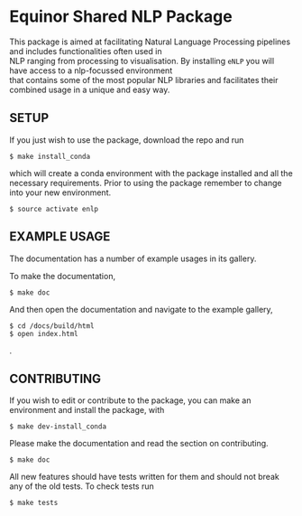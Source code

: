 # Equinor Shared NLP Package
This package is aimed at facilitating Natural Language Processing pipelines and includes functionalities often used in  
NLP ranging from processing to visualisation. By installing `eNLP` you will have access to a nlp-focussed environment  
that contains some of the most popular NLP libraries and facilitates their combined usage in a unique and easy way.


## SETUP 
If you just wish to use the package, download the repo and run 

    $ make install_conda

which will create a conda environment with the package installed and all the necessary requirements. Prior to using
the package remember to change into your new environment.

    $ source activate enlp

## EXAMPLE USAGE
The documentation has a number of example usages in its gallery. 

To make the documentation,
 
    $ make doc

And then open the documentation and navigate to the example gallery,

    $ cd /docs/build/html
    $ open index.html
.


## CONTRIBUTING
If you wish to edit or contribute to the package, you can make an environment and install the package, with

    $ make dev-install_conda

Please make the documentation and read the section on contributing. 

    $ make doc

All new features should have tests written for them and should not break any of the old tests. To check tests run

    $ make tests
    
